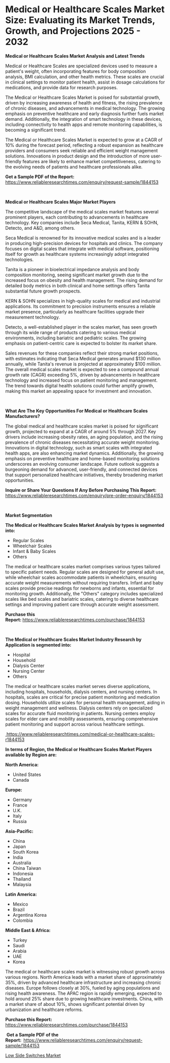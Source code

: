 <p><h1>Medical or Healthcare Scales Market Size: Evaluating its Market Trends, Growth, and Projections 2025 - 2032</h1></p><p><strong>Medical or Healthcare Scales Market Analysis and Latest Trends</strong></p>
<p><p>Medical or Healthcare Scales are specialized devices used to measure a patient's weight, often incorporating features for body composition analysis, BMI calculation, and other health metrics. These scales are crucial in clinical settings to monitor patient health, assist in dosage calculations for medications, and provide data for research purposes. </p><p>The Medical or Healthcare Scales Market is poised for substantial growth, driven by increasing awareness of health and fitness, the rising prevalence of chronic diseases, and advancements in medical technology. The growing emphasis on preventive healthcare and early diagnosis further fuels market demand. Additionally, the integration of smart technology in these devices, including connectivity to health apps and remote monitoring capabilities, is becoming a significant trend. </p><p>The Medical or Healthcare Scales Market is expected to grow at a CAGR of 10% during the forecast period, reflecting a robust expansion as healthcare providers and consumers seek reliable and efficient weight management solutions. Innovations in product design and the introduction of more user-friendly features are likely to enhance market competitiveness, catering to the evolving needs of patients and healthcare professionals alike.</p></p>
<p><strong>Get a Sample PDF of the Report:&nbsp;</strong> <a href="https://www.reliableresearchtimes.com/enquiry/request-sample/1844153?utm_campaign=2564&utm_medium=2&utm_source=Github&utm_content=ia&utm_term=28022025&utm_id=medical-or-healthcare-scales">https://www.reliableresearchtimes.com/enquiry/request-sample/1844153</a></p>
<p>&nbsp;</p>
<p><strong>Medical or Healthcare Scales Major Market Players</strong></p>
<p><p>The competitive landscape of the medical scales market features several prominent players, each contributing to advancements in healthcare technology. Key companies include Seca Medical, Tanita, KERN & SOHN, Detecto, and A&D, among others.</p><p>Seca Medical is renowned for its innovative medical scales and is a leader in producing high-precision devices for hospitals and clinics. The company focuses on digital scales that integrate with medical software, positioning itself for growth as healthcare systems increasingly adopt integrated technologies. </p><p>Tanita is a pioneer in bioelectrical impedance analysis and body composition monitoring, seeing significant market growth due to the increased focus on obesity and health management. The rising demand for detailed body metrics in both clinical and home settings offers Tanita substantial future growth prospects.</p><p>KERN & SOHN specializes in high-quality scales for medical and industrial applications. Its commitment to precision instruments ensures a reliable market presence, particularly as healthcare facilities upgrade their measurement technology.</p><p>Detecto, a well-established player in the scales market, has seen growth through its wide range of products catering to various medical environments, including bariatric and pediatric scales. The growing emphasis on patient-centric care is expected to bolster its market share.</p><p>Sales revenues for these companies reflect their strong market positions, with estimates indicating that Seca Medical generates around $130 million annually, while Tanita's revenue is projected at approximately $100 million. The overall medical scales market is expected to see a compound annual growth rate (CAGR) exceeding 5%, driven by advancements in healthcare technology and increased focus on patient monitoring and management. The trend towards digital health solutions could further amplify growth, making this market an appealing space for investment and innovation.</p></p>
<p>&nbsp;</p>
<p><strong>What Are The Key Opportunities For Medical or Healthcare Scales Manufacturers?</strong></p>
<p><p>The global medical and healthcare scales market is poised for significant growth, projected to expand at a CAGR of around 5% through 2027. Key drivers include increasing obesity rates, an aging population, and the rising prevalence of chronic diseases necessitating accurate weight monitoring. Innovations in digital technology, such as smart scales with integrated health apps, are also enhancing market dynamics. Additionally, the growing emphasis on preventive healthcare and home-based monitoring solutions underscores an evolving consumer landscape. Future outlook suggests a burgeoning demand for advanced, user-friendly, and connected devices that support personalized healthcare initiatives, thereby broadening market opportunities.</p></p>
<p><strong>Inquire or Share Your Questions If Any Before Purchasing This Report:</strong> <a href="https://www.reliableresearchtimes.com/enquiry/pre-order-enquiry/1844153?utm_campaign=2564&utm_medium=2&utm_source=Github&utm_content=ia&utm_term=28022025&utm_id=medical-or-healthcare-scales">https://www.reliableresearchtimes.com/enquiry/pre-order-enquiry/1844153</a></p>
<p>&nbsp;</p>
<p><strong>Market Segmentation</strong></p>
<p><strong>The Medical or Healthcare Scales Market Analysis by types is segmented into:</strong></p>
<p><ul><li>Regular Scales</li><li>Wheelchair Scales</li><li>Infant & Baby Scales</li><li>Others</li></ul></p>
<p><p>The medical or healthcare scales market comprises various types tailored to specific patient needs. Regular scales are designed for general adult use, while wheelchair scales accommodate patients in wheelchairs, ensuring accurate weight measurements without requiring transfers. Infant and baby scales provide precise readings for newborns and infants, essential for monitoring growth. Additionally, the "Others" category includes specialized scales like bed scales and bariatric scales, catering to diverse healthcare settings and improving patient care through accurate weight assessment.</p></p>
<p><strong>Purchase this Report:&nbsp;</strong><a href="https://www.reliableresearchtimes.com/purchase/1844153?utm_campaign=2564&utm_medium=2&utm_source=Github&utm_content=ia&utm_term=28022025&utm_id=medical-or-healthcare-scales">https://www.reliableresearchtimes.com/purchase/1844153</a></p>
<p>&nbsp;</p>
<p><strong>The Medical or Healthcare Scales Market Industry Research by Application is segmented into:</strong></p>
<p><ul><li>Hospital</li><li>Household</li><li>Dialysis Center</li><li>Nursing Center</li><li>Others</li></ul></p>
<p><p>The medical or healthcare scales market serves diverse applications, including hospitals, households, dialysis centers, and nursing centers. In hospitals, scales are critical for precise patient monitoring and medication dosing. Households utilize scales for personal health management, aiding in weight management and wellness. Dialysis centers rely on specialized scales for accurate fluid monitoring in patients. Nursing centers employ scales for elder care and mobility assessments, ensuring comprehensive patient monitoring and support across various healthcare settings.</p></p>
<p><a href="https://www.reliableresearchtimes.com/medical-or-healthcare-scales-r1844153?utm_campaign=2564&utm_medium=2&utm_source=Github&utm_content=ia&utm_term=28022025&utm_id=medical-or-healthcare-scales">&nbsp;https://www.reliableresearchtimes.com/medical-or-healthcare-scales-r1844153</a></p>
<p><strong>In terms of Region, the Medical or Healthcare Scales Market Players available by Region are:</strong></p>
<p>
    <p> <strong> North America: </strong>
        <ul>
            <li>United States</li>
            <li>Canada</li>
        </ul>
        </p> 
    <p> <strong> Europe: </strong>
        <ul>
            <li>Germany</li>
            <li>France</li>
            <li>U.K.</li>
            <li>Italy</li>
            <li>Russia</li>
        </ul>
        </p> 
    <p> <strong> Asia-Pacific: </strong>
        <ul>
            <li>China</li>
            <li>Japan</li>
            <li>South Korea</li>
            <li>India</li>
            <li>Australia</li>
            <li>China Taiwan</li>
            <li>Indonesia</li>
            <li>Thailand</li>
            <li>Malaysia</li>
        </ul>
        </p> 
    <p> <strong> Latin America: </strong>
        <ul>
            <li>Mexico</li>
            <li>Brazil</li>
            <li>Argentina Korea</li>
            <li>Colombia</li>
        </ul>
        </p> 
    <p> <strong> Middle East & Africa: </strong>
        <ul>
            <li>Turkey</li>
            <li>Saudi</li>
            <li>Arabia</li>
            <li>UAE</li>
            <li>Korea</li>
        </ul>
    </p>
    </p>
<p><p>The medical or healthcare scales market is witnessing robust growth across various regions. North America leads with a market share of approximately 35%, driven by advanced healthcare infrastructure and increasing chronic diseases. Europe follows closely at 30%, fueled by aging populations and rising health awareness. The APAC region is rapidly emerging, expected to hold around 25% share due to growing healthcare investments. China, with a market share of about 10%, shows significant potential driven by urbanization and healthcare reforms.</p></p>
<p><strong>Purchase this Report: </strong><a href="https://www.reliableresearchtimes.com/purchase/1844153?utm_campaign=2564&utm_medium=2&utm_source=Github&utm_content=ia&utm_term=28022025&utm_id=medical-or-healthcare-scales">https://www.reliableresearchtimes.com/purchase/1844153</a></p>
<p>&nbsp;<strong>Get a Sample PDF of the Report:&nbsp;&nbsp;</strong><a href="https://www.reliableresearchtimes.com/enquiry/request-sample/1844153?utm_campaign=2564&utm_medium=2&utm_source=Github&utm_content=ia&utm_term=28022025&utm_id=medical-or-healthcare-scales">https://www.reliableresearchtimes.com/enquiry/request-sample/1844153</a></p>
<p><strong></strong></p>
<p><p><a href="https://github.com/tashipmhuiri/Market-Research-Report-List-1/blob/main/low-side-switches-market.md?utm_campaign=2564&utm_medium=2&utm_source=Github&utm_content=ia&utm_term=28022025&utm_id=medical-or-healthcare-scales">Low Side Switches Market</a></p></p>